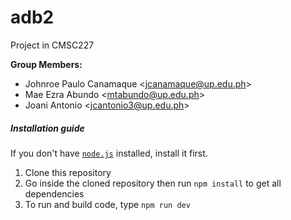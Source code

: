 # adb2

Project in CMSC227


**Group Members:**
- Johnroe Paulo Canamaque <<jcanamaque@up.edu.ph>>
- Mae Ezra Abundo <<mtabundo@up.edu.ph>>
- Joani Antonio <<jcantonio3@up.edu.ph>>


##### Installation guide

If you don't have [`node.js`](https://nodejs.org/en/download/) installed, install it first.

1. Clone this repository
2. Go inside the cloned repository then run `npm install` to get all dependencies
3. To run and build code, type `npm run dev`

